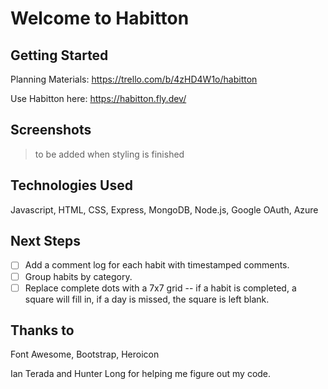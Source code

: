 # Welcome to Habitton

## Getting Started

Planning Materials: https://trello.com/b/4zHD4W1o/habitton

Use Habitton here: https://habitton.fly.dev/

## Screenshots

>to be added when styling is finished

## Technologies Used

Javascript, HTML, CSS, Express, MongoDB, Node.js, Google OAuth, Azure

## Next Steps

- [ ] Add a comment log for each habit with timestamped comments.
- [ ] Group habits by category.
- [ ] Replace complete dots with a 7x7 grid -- if a habit is completed, a square will fill in, if a day is missed, the square is left blank.

## Thanks to

Font Awesome, Bootstrap, Heroicon 

Ian Terada and Hunter Long for helping me figure out my code. 